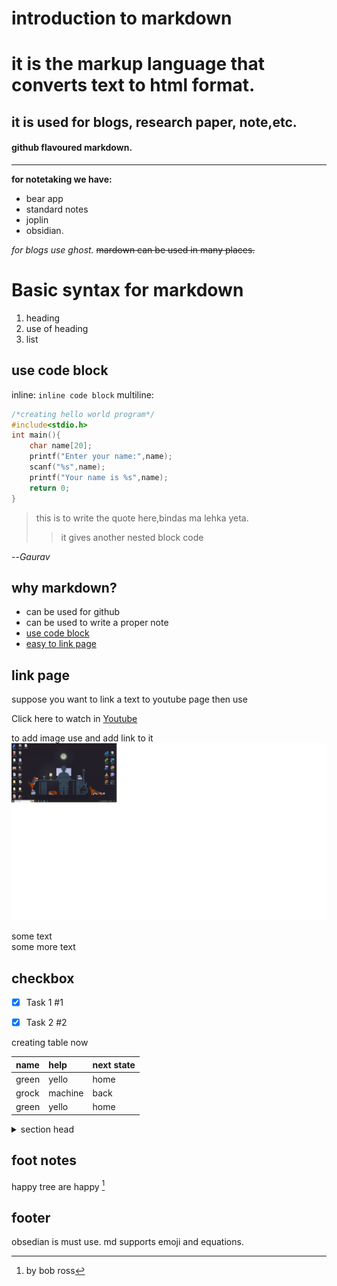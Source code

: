 # introduction to markdown

# it is the markup language that converts text to html format.
## it is used for blogs, research paper, note,etc.
#### github flavoured markdown.
---
**for notetaking we have:** 
* bear app
* standard notes
* joplin
* obsidian.

*for blogs use ghost.*
~~mardown can be used in many places.~~

# Basic syntax for markdown
1. heading
1. use of heading
1. list

## use code block

inline: `inline code block`
multiline:
```c
/*creating hello world program*/
#include<stdio.h>
int main(){
    char name[20];
    printf("Enter your name:",name);
    scanf("%s",name);
    printf("Your name is %s",name);
    return 0;
}
```
> this is to write the quote here,bindas ma lehka yeta.
>> it gives another nested block code
>
--*Gaurav*

## why markdown?

- can be used for github
- can be used to write a proper note
- [use code block](#use-code-block)
- [easy to link page](#link-page)
## link page
suppose you want to link a text to youtube page then use

Click here to watch in [Youtube](https://youtube.com/@zerg4/) 

to add image use and add link to it
[![image mockup](./Untitled.png)](https://youtube.com/@zerg4/)

some text<br>some more text

## checkbox

-[X] Task 1 #1

-[X] Task 2 #2

creating table now

| name  | help | next state |
| :----- | :----- | :----- |
| green | yello | home |
| grock | machine | back |
| green | yello | home |

<details>
<summary>section head</summary>
    
section body

- heck
- man
</details>

## foot notes

happy tree are happy [^1]

## footer
[^1]:by bob ross

obsedian is must use.
md supports emoji and equations.
